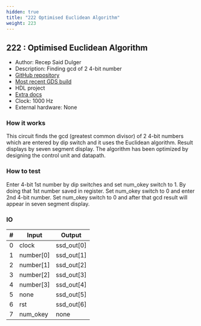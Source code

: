```yaml
---
hidden: true
title: "222 Optimised Euclidean Algorithm"
weight: 223
---
```


## 222 : Optimised Euclidean Algorithm

* Author: Recep Said Dulger
* Description: Finding gcd of 2 4-bit number
* [GitHub repository](https://github.com/RecepSaid/tt02-euclidean-algorithm)
* [Most recent GDS build](https://github.com/RecepSaid/tt02-euclidean-algorithm/actions/runs/3602221231)
* HDL project
* [Extra docs](https://github.com/RecepSaid/tt02-euclidean-algorithm)
* Clock: 1000 Hz
* External hardware: None



### How it works

This circuit finds the gcd (greatest common divisor) of 2 4-bit numbers which are entered by dip switch and it uses the Euclidean algorithm. Result displays by seven segment display. The algorithm has been optimized by designing the control unit and datapath.

### How to test

Enter 4-bit 1st number by dip switches and set num_okey switch to 1. By doing that 1st number saved in register. Set num_okey switch to 0 and enter 2nd 4-bit number. Set num_okey switch to 0 and after that gcd result will appear in seven segment display.

### IO

| # | Input        | Output       |
|---|--------------|--------------|
| 0 | clock  | ssd_out[0] |
| 1 | number[0]  | ssd_out[1] |
| 2 | number[1]  | ssd_out[2] |
| 3 | number[2]  | ssd_out[3] |
| 4 | number[3]  | ssd_out[4] |
| 5 | none  | ssd_out[5] |
| 6 | rst  | ssd_out[6] |
| 7 | num_okey  | none |

